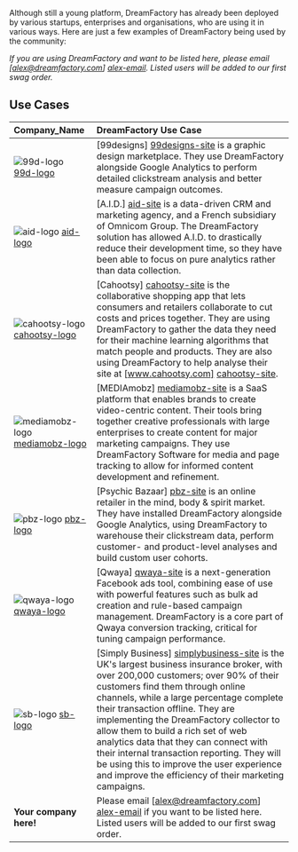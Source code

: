 Although still a young platform, DreamFactory has already been deployed by various startups, enterprises and organisations, who are using it in various ways. Here are just a few examples of DreamFactory being used by the community:

_If you are using DreamFactory and want to be listed here, please email [alex@dreamfactory.com] [alex-email]. Listed users will be added to our first swag order._

## Use Cases

| **Company_Name**           | **DreamFactory Use Case**                                                                               |
|:---------------------------|:-------------------------------------------------------------------------------------------|
| ![99d-logo] [99d-logo]     | [99designs] [99designs-site] is a graphic design marketplace. They use DreamFactory alongside Google Analytics to perform detailed clickstream analysis and better measure campaign outcomes. |
| ![aid-logo] [aid-logo]     | [A.I.D.] [aid-site] is a data-driven CRM and marketing agency, and a French subsidiary of Omnicom Group. The DreamFactory solution has allowed A.I.D. to drastically reduce their development time, so they have been able to focus on pure analytics rather than data collection.
| ![cahootsy-logo] [cahootsy-logo] | [Cahootsy] [cahootsy-site] is the collaborative shopping app that lets consumers and retailers collaborate to cut costs and prices together. They are using DreamFactory to gather the data they need for their machine learning algorithms that match people and products. They are also using DreamFactory to help analyse their site at [www.cahootsy.com] [cahootsy-site]. |
| ![mediamobz-logo] [mediamobz-logo] | [MEDIAmobz] [mediamobz-site] is a SaaS platform that enables brands to create video-centric content. Their tools bring together creative professionals with large enterprises to create content for major marketing campaigns. They use DreamFactory Software for media and page tracking to allow for informed content development and refinement. |
| ![pbz-logo] [pbz-logo]     | [Psychic Bazaar] [pbz-site] is an online retailer in the mind, body & spirit market. They have installed DreamFactory alongside Google Analytics, using DreamFactory to warehouse their clickstream data, perform customer- and product-level analyses and build custom user cohorts. |
| ![qwaya-logo] [qwaya-logo] | [Qwaya] [qwaya-site] is a next-generation Facebook ads tool, combining ease of use with powerful features such as bulk ad creation and rule-based campaign management. DreamFactory is a core part of Qwaya conversion tracking, critical for tuning campaign performance. |
| ![sb-logo] [sb-logo]       | [Simply Business] [simplybusiness-site] is the UK's largest business insurance broker, with over 200,000 customers; over 90% of their customers find them through online channels, while a large percentage complete their transaction offline. They are implementing the DreamFactory collector to allow them to build a rich set of web analytics data that they can connect with their internal transaction reporting. They will be using this to improve the user experience and improve the efficiency of their marketing campaigns. |
| **Your company here!**     | Please email [alex@dreamfactory.com] [alex-email] if you want to be listed here. Listed users will be added to our first swag order.      |

[alex-email]: mailto:alex@dreamfactory.com
[99d-logo]: /dreamfactorysoftware/dsp-core/wiki/project-and-community/images/99designs_logo.png
[99designs-site]: http://99designs.com/
[aid-logo]: /dreamfactorysoftware/dsp-core/wiki/project-and-community/images/aid_logo.png
[aid-site]: http://www.aid.fr
[qwaya-logo]: /dreamfactorysoftware/dsp-core/wiki/project-and-community/images/qwaya_logo.png
[qwaya-site]: http://www.qwaya.com/
[sb-logo]: /dreamfactorysoftware/dsp-core/wiki/project-and-community/images/simplybusiness_logo.gif
[simplybusiness-site]: http://www.simplybusiness.co.uk/
[cahootsy-logo]: /dreamfactorysoftware/dsp-core/wiki/project-and-community/images/cahootsy_logo.png
[cahootsy-site]: http://www.cahootsy.com
[mediamobz-logo]: /dreamfactorysoftware/dsp-core/wiki/project-and-community/images/mediamobz_logo.jpg
[mediamobz-site]: http://mediamobz.com/
[pbz-logo]: /dreamfactorysoftware/dsp-core/wiki/project-and-community/images/pbz_logo.png
[pbz-site]: http://www.psychicbazaar.com